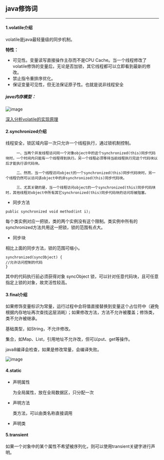 ## java修饰词

---

#### 1.volatile介绍


volatile是java最轻量级的同步机制。

**特性：**

*	可见性。变量读写直接操作主存而不是CPU Cache。当一个线程修改了volatile修饰的变量后，无论是否加锁，其它线程都可以立即看到最新的修改。
*	禁止指令重排序优化。
*	保证变量可见性，但无法保证原子性。也就是说非线程安全

##### java内存模型：

![image](img/16.png)

[深入分析volatile的实现原理](https://mp.weixin.qq.com/s/mcR8_FHHGA2zb0aW1N02ag?from=groupmessage&isappinstalled=0)

#### 2.synchronized介绍

线程安全，锁区域内容一次只允许一个线程执行，通过锁机制控制。

```
     一、当两个并发线程访问同一个对象object中的这个synchronized(this)同步代码块时，一个时间内只能有一个线程得到执行。另一个线程必须等待当前线程执行完这个代码块以后才能执行该代码块。

     二、然而，当一个线程访问object的一个synchronized(this)同步代码块时，另一个线程仍然可以访问该object中的非synchronized(this)同步代码块。

     三、尤其关键的是，当一个线程访问object的一个synchronized(this)同步代码块时，其他线程对object中所有其它synchronized(this)同步代码块的访问将被阻塞。
```


* 同步方法

```
public synchronized void method(int i);  
```

每个类实例对应一把锁，类的两个实例没有这个限制。类实例中所有的synchronized方法共用这一把锁，锁的范围有点大。


* 同步块

相比上面的同步方法，锁的范围可缩小。


```
synchronized(syncObject) {  
//允许访问控制的代码  
}  
```

其中的代码执行前必须获得对象 syncObject 锁，可以针对任意代码块，且可任意指定上锁的对象，故灵活性较高。

#### 3.final介绍

如果修饰变量标识为常量，运行过程中会将值直接替换到变量这个占位符中（避免根据内存地址再次查找这层消耗）；如果修改方法，方法不允许被覆盖；修饰类，类不允许被继承。

基础类型，如String，不允许修改。

集合，如Map、List，引用地址不允许改，但可以put、get等操作。

java8编译会检查，如果是修改常量，会编译失败。

![image](img/Snip20160626_24.png)


#### 4.static

* 声明属性

	为全局属性，放在全局数据区，只分配一次
* 声明方法

	类方法，可以由类名称直接调用
	
* 声明类
	
#### 5.transient
	
如果一个对象中的某个属性不希望被序列化，则可以使用transient关键字进行声明。


	